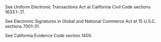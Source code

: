 See Uniform Electronic Transactions Act at California Civil Code sections 1633.1-.17.

See Electronic Signatures in Global and National Commerce Act at 15 U.S.C. sections 7001-31.

See California Evidence Code section 1400.
